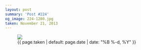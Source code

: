 ```yaml
---
layout: post
summary: 'Post #224'
og_image: 224-1280.jpg
taken: November 21, 2013
---
```


<figure class="post" data-src="{{ site.assets_url }}/{{ page.og_image }}" data-sub-html='#caption-{{ page.id | remove_first: "/" }}'>
<img sizes="(min-width: 700px) 50vw, calc(100vw - 2rem)" src="{{ site.assets_url }}/224-640.jpg" srcset="{{ site.assets_url }}/224-1280.jpg 1280w, {{ site.assets_url }}/224-960.jpg 960w, {{ site.assets_url }}/224-640.jpg 640w, {{ site.assets_url }}/224-320.jpg 320w"/>
<figcaption id='caption-{{ page.id | remove_first: "/" }}'>
<time>{{ page.taken | default: page.date | date: "%B %-d, %Y" }}</time>
</figcaption>
</figure>
